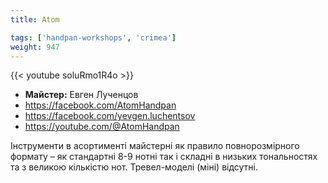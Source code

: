 ```yaml
---
title: Atom

tags: ['handpan-workshops', 'crimea']
weight: 947
---
```

{{< youtube soluRmo1R4o >}}

- **Майстер:** Евген Лученцов
- https://facebook.com/AtomHandpan
- https://facebook.com/yevgen.luchentsov
- https://youtube.com/@AtomHandpan

Інструменти в асортименті майстерні як правило повнорозмірного формату – як стандартні 8-9 нотні так і складні в низьких тональностях та з великою кількістю нот. Тревел-моделі (міні) відсутні.
